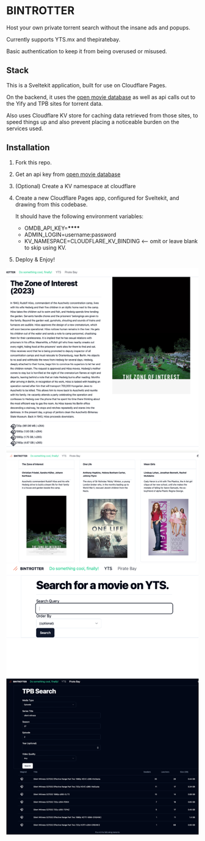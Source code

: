 # BINTROTTER

Host your own private torrent search without the insane ads and popups.

Currently supports YTS.mx and thepiratebay.

Basic authentication to keep it from being overused or misused.

## Stack

This is a Sveltekit application, built for use on Cloudflare Pages.

On the backend, it uses the [open movie database](http://www.omdbapi.com) as well
as api calls out to the Yify and TPB sites for torrent data.

Also uses Cloudflare KV store for caching data retrieved from those sites, to speed
things up and also prevent placing a noticeable burden on the services used.

## Installation

1. Fork this repo.
2. Get an api key from [open movie database](http://www.omdbapi.com)
3. (Optional) Create a KV namespace at cloudflare
4. Create a new Cloudflare Pages app, configured for Sveltekit, and drawing from this codebase.

   It should have the following environment variables:

   - OMDB_API_KEY=**\*\*\*\***
   - ADMIN_LOGIN=username:password
   - KV_NAMESPACE=CLOUDFLARE_KV_BINDING <-- omit or leave blank to skip using KV.

5. Deploy & Enjoy!

![Torrent Detail](https://raw.githubusercontent.com/tylergannon/bintrotter/main/screenshots/detail.png)
![Home Page](https://raw.githubusercontent.com/tylergannon/bintrotter/main/screenshots/homepage.png)
![YTS Form](https://raw.githubusercontent.com/tylergannon/bintrotter/main/screenshots/yts_page.png)
![TPB Search](https://raw.githubusercontent.com/tylergannon/bintrotter/main/screenshots/tpb_search.png)

